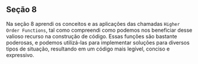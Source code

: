 ## Seção 8

Na seção 8 aprendi os conceitos e as aplicações das chamadas ```Higher Order Functions```, tal como compreendi como podemos nos beneficiar desse valioso recurso na construção de código.
Essas funções são bastante poderosas, e podemos utilizá-las para implementar soluções para diversos tipos de situação, resultando em um código mais legível, conciso e expressivo.
